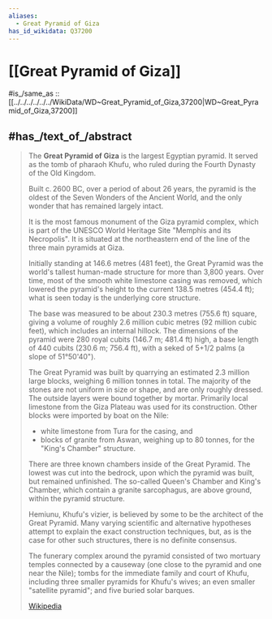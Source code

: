 ```yaml
---
aliases:
  - Great Pyramid of Giza
has_id_wikidata: Q37200
---
```


# [[Great Pyramid of Giza]] 

#is_/same_as :: [[../../../../../../WikiData/WD~Great_Pyramid_of_Giza,37200|WD~Great_Pyramid_of_Giza,37200]] 

## #has_/text_of_/abstract 

> The **Great Pyramid of Giza** is the largest Egyptian pyramid. 
> It served as the tomb of pharaoh Khufu, who ruled during the Fourth Dynasty of the Old Kingdom. 
> 
> Built c. 2600 BC, over a period of about 26 years, 
> the pyramid is the oldest of the Seven Wonders of the Ancient World, 
> and the only wonder that has remained largely intact. 
> 
> It is the most famous monument of the Giza pyramid complex, 
> which is part of the UNESCO World Heritage Site "Memphis and its Necropolis". 
> It is situated at the northeastern end of the line of the three main pyramids at Giza.
>
> Initially standing at 146.6 metres (481 feet), 
> the Great Pyramid was the world's tallest human-made structure for more than 3,800 years. 
> Over time, most of the smooth white limestone casing was removed, 
> which lowered the pyramid's height to the current 138.5 metres (454.4 ft); 
> what is seen today is the underlying core structure. 
> 
> The base was measured to be about 230.3 metres (755.6 ft) square, 
> giving a volume of roughly 2.6 million cubic metres (92 million cubic feet), 
> which includes an internal hillock. 
> The dimensions of the pyramid were 280 royal cubits (146.7 m; 481.4 ft) high, 
> a base length of 440 cubits (230.6 m; 756.4 ft), with a seked of ⁠5+1/2⁠ palms (a slope of 51°50'40").
>
> The Great Pyramid was built by quarrying an estimated 2.3 million large blocks, 
> weighing 6 million tonnes in total. 
> The majority of the stones are not uniform in size or shape, and are only roughly dressed. 
> The outside layers were bound together by mortar. 
> Primarily local limestone from the Giza Plateau was used for its construction. 
> Other blocks were imported by boat on the Nile: 
> - white limestone from Tura for the casing, and 
> - blocks of granite from Aswan, weighing up to 80 tonnes, for the "King's Chamber" structure.
>
> There are three known chambers inside of the Great Pyramid. 
> The lowest was cut into the bedrock, upon which the pyramid was built, but remained unfinished. 
> The so-called Queen's Chamber and King's Chamber, which contain a granite sarcophagus, 
> are above ground, within the pyramid structure. 
> 
> Hemiunu, Khufu's vizier, is believed by some to be the architect of the Great Pyramid. 
> Many varying scientific and alternative hypotheses 
> attempt to explain the exact construction techniques, but, 
> as is the case for other such structures, there is no definite consensus.
>
> The funerary complex around the pyramid consisted of two mortuary temples connected by a causeway (one close to the pyramid and one near the Nile); tombs for the immediate family and court of Khufu, including three smaller pyramids for Khufu's wives; an even smaller "satellite pyramid"; and five buried solar barques.
>
> [Wikipedia](https://en.wikipedia.org/wiki/Great%20Pyramid%20of%20Giza) 

